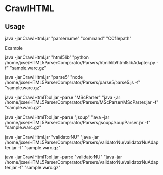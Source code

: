 # CrawlHTML

## Usage

java -jar CrawlHtml.jar "parsername" "command" "CCfilepath"

Example

java -jar CrawlHtml.jar "html5lib" "python /home/jose/HTML5ParserComparator/Parsers/html5lib/html5libAdapter.py -f" "sample.warc.gz"

java -jar CrawlHtml.jar "parse5" "node /home/jose/HTML5ParserComparator/Parsers/parse5/parse5.js -f" "sample.warc.gz"

java -jar CrawlHtmlTool.jar -parse  "MScParser" "java -jar /home/jose/HTML5ParserComparator/Parsers/MScParser/MScParser.jar -f" "sample.warc.gz"

java -jar CrawlHtmlTool.jar -parse  "jsoup" "java -jar /home/jose/HTML5ParserComparator/Parsers/jsoup/JsoupParser.jar -f" "sample.warc.gz"

java -jar CrawlHtml.jar "validatorNU" "java -jar /home/jose/HTML5ParserComparator/Parsers/validatorNu/validatorNuAdapter.jar -f" "sample.warc.gz"

java -jar CrawlHtmlTool.jar -parse "validatorNU" "java -jar /home/jose/HTML5ParserComparator/Parsers/validatorNu/validatorNuAdapter.jar -f" "sample.warc.gz"

